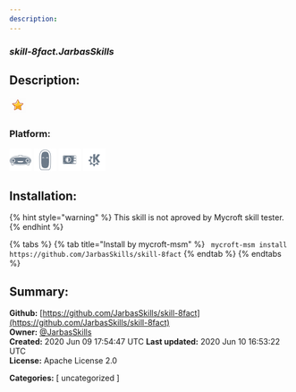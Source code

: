 ```yaml
---
description: 
---
```


### _skill-8fact.JarbasSkills_  
## Description:  
  
  
![](../.gitbook/assets/star.png)  
  
### Platform:  
 ![Mark I](../.gitbook/assets/mark-1-icon.png)  ![Mark II](../.gitbook/assets/mark-2-icon.png)  ![Picroft](../.gitbook/assets/picroft-icon.png)  ![plasmoid](../.gitbook/assets/kde.png)   
## Installation:  
{% hint style="warning" %}
This skill is not aproved by Mycroft skill tester.
{% endhint %}
    
{% tabs %}
{% tab title="Install by mycroft-msm" %}
``` mycroft-msm install https://github.com/JarbasSkills/skill-8fact```
{% endtab %}
  {% endtabs %}
    
## Summary:  
**Github:** [https://github.com/JarbasSkills/skill-8fact](https://github.com/JarbasSkills/skill-8fact)  
**Owner:** [@JarbasSkills](https://github.com/JarbasSkills)  
**Created:** 2020 Jun 09 17:54:47 UTC  **Last updated:** 2020 Jun 10 16:53:22 UTC  
**License:** Apache License 2.0  
  
**Categories:** [ uncategorized ]   
